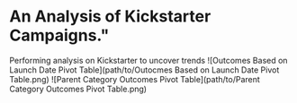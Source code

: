 # An Analysis of Kickstarter Campaigns."
Performing analysis on Kickstarter to uncover trends
![Outcomes Based on Launch Date Pivot Table](path/to/Outocmes Based on Launch Date Pivot Table.png)
![Parent Category Outcomes Pivot Table](path/to/Parent Category Outcomes Pivot Table.png)

